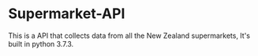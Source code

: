 # Supermarket-API
This is a API that collects data from all the New Zealand supermarkets, It's built in python 3.7.3.
